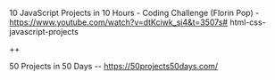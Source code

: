 10 JavaScript Projects in 10 Hours - Coding Challenge (Florin Pop) -
https://www.youtube.com/watch?v=dtKciwk_si4&t=3507s#   h t m l - c s s - j a v a s c r i p t - p r o j e c t s 
 
 

++

50 Projects in 50 Days -- https://50projects50days.com/